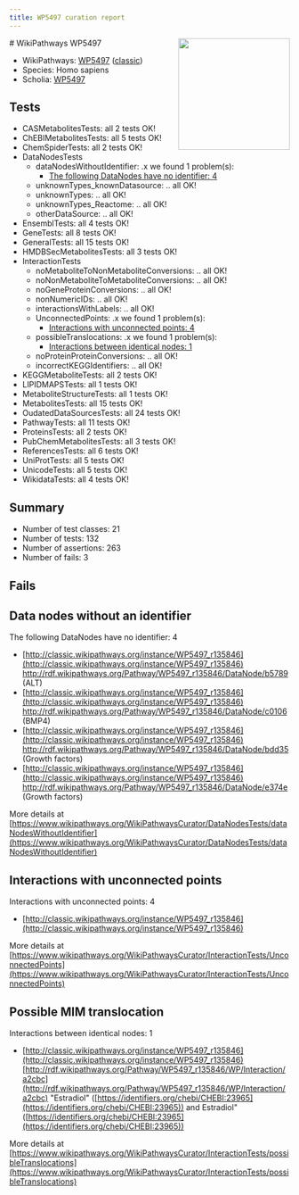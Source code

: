 ```yaml
---
title: WP5497 curation report
---
```


<img style="float: right; width: 200px" src="https://upload.wikimedia.org/wikipedia/commons/thumb/8/83/Wplogo_with_text_500.png/640px-Wplogo_with_text_500.png" />
# WikiPathways WP5497

* WikiPathways: [WP5497](https://wikipathways.org/pathways/WP5497) ([classic](https://classic.wikipathways.org/instance/WP5497))
* Species: Homo sapiens
* Scholia: [WP5497](https://scholia.toolforge.org/wikipathways/WP5497)
## Tests
* CASMetabolitesTests: all 2 tests OK!
* ChEBIMetabolitesTests: all 5 tests OK!
* ChemSpiderTests: all 2 tests OK!
* DataNodesTests
    * dataNodesWithoutIdentifier: .x we found 1 problem(s):
        * [The following DataNodes have no identifier: 4](#d2d32fa3)
    * unknownTypes_knownDatasource: .. all OK!
    * unknownTypes: .. all OK!
    * unknownTypes_Reactome: .. all OK!
    * otherDataSource: .. all OK!
* EnsemblTests: all 4 tests OK!
* GeneTests: all 8 tests OK!
* GeneralTests: all 15 tests OK!
* HMDBSecMetabolitesTests: all 3 tests OK!
* InteractionTests
    * noMetaboliteToNonMetaboliteConversions: .. all OK!
    * noNonMetaboliteToMetaboliteConversions: .. all OK!
    * noGeneProteinConversions: .. all OK!
    * nonNumericIDs: .. all OK!
    * interactionsWithLabels: .. all OK!
    * UnconnectedPoints: .x we found 1 problem(s):
        * [Interactions with unconnected points: 4](#35a61adc)
    * possibleTranslocations: .x we found 1 problem(s):
        * [Interactions between identical nodes: 1](#1c118206)
    * noProteinProteinConversions: .. all OK!
    * incorrectKEGGIdentifiers: .. all OK!
* KEGGMetaboliteTests: all 2 tests OK!
* LIPIDMAPSTests: all 1 tests OK!
* MetaboliteStructureTests: all 1 tests OK!
* MetabolitesTests: all 15 tests OK!
* OudatedDataSourcesTests: all 24 tests OK!
* PathwayTests: all 11 tests OK!
* ProteinsTests: all 2 tests OK!
* PubChemMetabolitesTests: all 3 tests OK!
* ReferencesTests: all 6 tests OK!
* UniProtTests: all 5 tests OK!
* UnicodeTests: all 5 tests OK!
* WikidataTests: all 4 tests OK!


## Summary

* Number of test classes: 21
* Number of tests: 132
* Number of assertions: 263
* Number of fails: 3

## Fails

<a name="d2d32fa3" />

## Data nodes without an identifier

The following DataNodes have no identifier: 4

* [http://classic.wikipathways.org/instance/WP5497_r135846](http://classic.wikipathways.org/instance/WP5497_r135846) http://rdf.wikipathways.org/Pathway/WP5497_r135846/DataNode/b5789 (ALT)
* [http://classic.wikipathways.org/instance/WP5497_r135846](http://classic.wikipathways.org/instance/WP5497_r135846) http://rdf.wikipathways.org/Pathway/WP5497_r135846/DataNode/c0106 (BMP4)
* [http://classic.wikipathways.org/instance/WP5497_r135846](http://classic.wikipathways.org/instance/WP5497_r135846) http://rdf.wikipathways.org/Pathway/WP5497_r135846/DataNode/bdd35 (Growth factors)
* [http://classic.wikipathways.org/instance/WP5497_r135846](http://classic.wikipathways.org/instance/WP5497_r135846) http://rdf.wikipathways.org/Pathway/WP5497_r135846/DataNode/e374e (Growth factors)


More details at [https://www.wikipathways.org/WikiPathwaysCurator/DataNodesTests/dataNodesWithoutIdentifier](https://www.wikipathways.org/WikiPathwaysCurator/DataNodesTests/dataNodesWithoutIdentifier)

<a name="35a61adc" />

## Interactions with unconnected points

Interactions with unconnected points: 4

* [http://classic.wikipathways.org/instance/WP5497_r135846](http://classic.wikipathways.org/instance/WP5497_r135846)


More details at [https://www.wikipathways.org/WikiPathwaysCurator/InteractionTests/UnconnectedPoints](https://www.wikipathways.org/WikiPathwaysCurator/InteractionTests/UnconnectedPoints)

<a name="1c118206" />

## Possible MIM translocation

Interactions between identical nodes: 1

* [http://classic.wikipathways.org/instance/WP5497_r135846](http://classic.wikipathways.org/instance/WP5497_r135846) [http://rdf.wikipathways.org/Pathway/WP5497_r135846/WP/Interaction/a2cbc](http://rdf.wikipathways.org/Pathway/WP5497_r135846/WP/Interaction/a2cbc) "Estradiol" ([https://identifiers.org/chebi/CHEBI:23965](https://identifiers.org/chebi/CHEBI:23965)) and 
Estradiol" ([https://identifiers.org/chebi/CHEBI:23965](https://identifiers.org/chebi/CHEBI:23965))


More details at [https://www.wikipathways.org/WikiPathwaysCurator/InteractionTests/possibleTranslocations](https://www.wikipathways.org/WikiPathwaysCurator/InteractionTests/possibleTranslocations)

